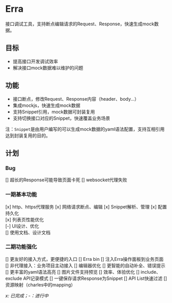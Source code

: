 # Erra

接口调试工具，支持断点编辑请求的Request、Response，快速生成mock数据。

## 目标
- 提高接口开发调试效率
- 解决接口mock数据难以维护的问题

## 功能
- 接口断点，修改Request、Response内容（header、body...）
- 集成mockjs，快速生成mock数据
- 支持Snippet引用，mock数据可封装复用
- 支持切换接口对应的Snippet，快速覆盖业务场景

注：`Snippet`是由用户编写的可以生成mock数据的yaml语法配置，支持互相引用达到封装复用的目的。

## 计划

### Bug
[] 超长的Response可能导致页面卡死
[] websocket代理失败

### 一期基本功能
[x] http、https代理服务
[x] 网络请求断点、编辑
[x] Snippet解析、管理
[x] 配置持久化  
[x] 列表页性能优化  
[-] UI设计、优化  
[] 使用文档、设计文档

### 二期功能强化
[] 更友好的接入方式，更便捷的入口
  [] Erra bin
  [] 注入Erra操作面板到业务页面
  [] 非代理接入：业务项目主动接入
[] 编辑器优化
  [] 更智能的自动补全、错误提示
  [] 更丰富的yaml语法高亮
  [] 图片文件支持预览
[] 效率、体验优化
  [] include、exclude API记录模式
  [] 一键保存请求Response为Snippet
  [] API List快速过滤
[] 资源映射（charles中的mapping）


*x: 已完成；-：进行中*
